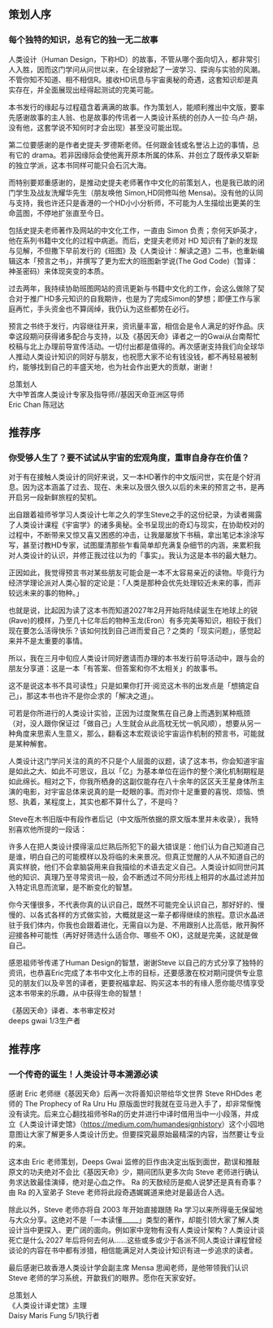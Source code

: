 ## 策划人序

### 每个独特的知识，总有它的独一无二故事

人类设计（Human Design，下称HD）的故事，不管从哪个面向切入，都非常引人入胜，因而这门学问从问世以来，在全球掀起了一波学习、探询与实验的风潮。不管你知不知道、相不相信R。接收HD讯息与宇宙奥秘的奇遇，这套知识却是真实存在，并全面展现出经得起测试的完美可能。

本书发行的缘起与过程蕴含着满满的故事。作为策划人，能顺利推出中文版，要率先感谢故事的主人翁、也是故事的传讯者一人类设计系统的创办人一拉·乌卢·胡，没有他，这套学说不知何时才会出现）甚至没可能出现。

第二位要感谢的是作者史提夫·罗德斯老师。任何跟金钱或名誉沾上边的事情，总有它的 drama。若非因缘际会使他离开原本所属的体系、并创立了既传承又崭新的独立学派，这本书同样可能只会石沉大海。

而特别要郑重感谢的，是推动史提夫老师著作中文化的前策划人，也是我已故的闭门学生及战友洗耀华先生（朋友唤他 Simon,HD同修叫他 Mensa)。没有他的认同与支持，我也许还只是香港的一个HD小小分析师，不可能为人生描绘出更美的生命蓝图，不停地扩张直至今日。

包括史提夫老师著作及网站的中文化工作，一直由 Simon 负责；奈何天妒英才，他在系列书籍中文化的过程中病逝。而后，史提夫老师对 HD 知识有了新的发现与见解，不但撒下早前发行的《班图》及《人类设计：解读之道》二书，也重新编辑这本「预言之书」，并撰写了更为宏大的班图新学说(The God Code)（暂译：神圣密码）来体现突变的本质。

过去两年，我持续协助班图网站的资讯更新与书籍中文化的工作，会这么做除了契合对于推广HD多元知识的自我期许，也是为了完成Simon的梦想；即便工作与家庭再忙，手头资金也不算阔绰，我仍认为这些都势在必行。

预言之书终于发行，内容继往开来，资讯量丰富，相信会是令人满足的好作品。庆幸这段期问获得诸多配合与支持，以及《基因天命》译者之一的Gwai从台南帮忙校稿与北上办理前导宣传活动。一切付出都是值得的。再次感谢支持我们向全球华人推动人类设计知识的同好与朋友，也祝愿大家不论有钱没钱，都不再轻易被制约，能够找到自己的丰盛天地，也为社会作出更大的贡献，谢谢！

总策划人<br />
大中笮首席人类设计专家及指导师//基因天命亚洲区导师<br />
Eric Chan 陈冠达

## 推荐序
### 你受够人生了？要不试试从宇宙的宏观角度，重审自身存在价值？

对于有在接触人类设计的同好来说，又一本HD著作的中文版问世，实在是个好消息。因为这本涵盖了过去、现在、未来以及很久很久以后的未来的预言之书，是再开启另一段新鲜旅程的契机。

出自跟着祖师爷学习人类设计七年之久的学生Steve之手的这份纪录，为读者揭露了人类设计课程《宇宙学》的诸多奥秘。全书呈现出的奇幻与现实，在协助校对的过程中，不断带来又惊又喜又困惑的冲击，让我屡屡放下书稿，拿出笔记本涂涂写写，甚至讨教HD专家，试图厘清那些乍看简单却充满复杂细节的内涵，来累积我对人类设计的认识，并修正我过往以为的「事实」。我认为这是本书的最大魅力。

正因如此，我觉得预言书对某些朋友可能会是一本不太容易亲近的读物。毕竟行为经济学理论派对人类心智的定论是：「人类是那种会优先处理较近未来的事，而非较远未来的事的物种。」

也就是说，比起因为读了这本书而知道2027年2月开始将陆续诞生在地球上的锐(Rave)的模样，乃至几十亿年后的物种玉龙(Eron）有多完美等知识，相较于我们现在要怎么活得快乐？该如何找到自己进而爱自己？之类的「现实问题」，感觉起来并不是太重要的事情。

所以，我在三月中旬应人类设计同好邀请而办理的本书发行前导活动中，跟与会的朋友分享道：这是一本「有答案、但答案和你不太相关」的故事书。

这不是说这本书不具可读性」只是如果你打开·阅览这木书的出发点是「想搞定自己」，那这本书也许不是你企求的「解决之道」。

可若是你所进行的人类设计实验，正因为过度聚焦在自己身上而遇到某种瓶颈（对，没人跟你保证过「做自己」人生就会从此高枕无忧一帆风顺），想要从另一种角度来思索人生意义，那么，翻看这本宏观谈论宇宙运作机制的预言书，可能就是某种解套。

人类设计这门学问关注的真的不只是个人层面的议题，读了这本书，你会知道宇宙是如此之大、如此不可思议，且以「亿」为基本单位在运作的整个演化机制期程是如此绵长。相对之下，你我所栖身的这副仅能存在八十余年的区区夭王星身体所主演的电影，对宇宙总体来说真的是一眨眼的事。而对你十足重要的喜悦、烦恼、愤怒、执着，某程度上，其实也都不算什么了，不是吗？

Steve在木书旧版中有段作者后记（中文版所依据的原文版本里并未收录），我特别喜欢他所提的一段话：

许多人在把人类设计摸得滚瓜烂熟后所犯下的最大错误是：他们认为自己知道自己是谁，明白自己的可能模样以及将临的未来景况。但真正觉醒的人从不知道自己的真实样貌，他们不会拿脑袋用来自我描绘的术语去定义自己。人类设计如同世问其他的知识、真理乃至寻常资讯一般，会不断透过不同分形线上相异的水晶过滤并加入特定讯息而流窜，是不断变化的智慧。

你今天懂很多，不代表你真的认识自己，既然不可能完全认识自己，那好好的、慢慢的、以各式各样的方式做实验，大概就是这一辈子都得继续的旅程。意识水晶进驻于我们体内，你我也会跟着进化，无需自以为是、不用跟别人比高低，敞开胸怀迎接各种可能性（再好好筛选什么适合你、哪些不 OK)，这就是完美，这就是做自己。

感恩祖师爷传递了Human Design的智慧，谢谢Steve 以自己的方式分享了独特的资讯，也恭喜Eric完成了本书中文化上市的目标，还要感激在校对期问提供专业意见的朋友们以及辛苦的译者，更要祝福拿起、购买这本书的有缘人愿你能尽情享受这本书带来的乐趣，从中获得生命的智慧！

《基因天命》译者、本书审定校对<br />
deeps gwai 1/3生产者

## 推荐序
### 一个传奇的诞生！人类设计寻本溯源必读

感谢 Eric 老师继《基因天命》后再一次将善知识带给华文世界 Steve RHDdes 老师的 The Prophecy of Ra Uru Hu 原版面世时我就在亚马逊入手了，却非常惭愧没有读完。后来立心翻找祖师爷Ra的历史并进行中译时借用当中一小段落，并成立《人类设计译史馆》（<https://medium.com/humandesignhistory>）这个小园地意图让大家了解更多人类设计历史。但要探究最原始最精深的内容，当然要让专业的来。

这本由 Eric 老师策划，Deeps Gwai 监修的巨作由决定出版到面世，勘误和推敲原文的功夫绝对不会比《基因天命》少，期间团队更多次向 Steve 老师进行确认务求达致最佳演绎，绝对是心血之作。 Ra 的天敔经历是痴人说梦还是真有奇事？由 Ra 的入室弟子 Steve 老师将此段奇遇娓娓道来绝对是最适合人选。

除此以外，Steve 老师亦将自 2003 年开始直接跟随 Ra 学习以来所得毫无保留地与大众分享。这绝对不是「一本读懂_____」类型的著作，却能引领大家了解人类设计当中更探入、更广阔的面向。例如家中宠物有没有人类设计架构？人类设计谈死亡是什么·2027 年后将何去何从……这些或多或少于各派不同人类设计课程曾经谈论的内容在书中都有涉猎，相信能满足对人类设计知识有进一步追求的读者。

最后感谢已故香港人类设计学会副主席 Mensa 思闻老师，是他带领我们认识 Steve 老师的学习系统，开歙我们的眼界。愿你在天家安好。

总策划人<br />
《人类设计译史馆》主理<br />
Daisy Maris Fung 5/1执行者
